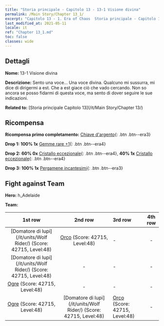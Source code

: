 ```yaml
---
title: "Storia principale - Capitolo 13 - 13-1 Visione divina"
permalink: /Main Story/Chapter 13_1/
excerpt: "Capitolo 13 - 1. Era of Chaos  Storia principale - Capitolo 13_1. 13-1 Visione divina"
last_modified_at: 2021-05-11
locale: it
ref: "Chapter 13_1.md"
toc: false
classes: wide
---
```


## Dettagli

 **Nome:** 13-1 Visione divina

 **Descrizione:** Sento una voce... Una voce divina. Qualcuno mi sussurra, mi dice di dirigermi a est. Che a est giace ciò che vado cercando. Non so ancora se posso fidarmi di questa voce, ma sento di dover seguire le sue indicazioni.

 **Related to:** [Storia principale Capitolo 13](/it/Main Story/Chapter 13/)

## Ricompensa

 **Ricompensa primo completamento:** [Chiave d'argento](/ItemsIT/con_693/){: .btn .btn--era3}

 **Drop 1:** **100% 1x** [Gemme rare +1](/ItemsIT/mat_44/){: .btn .btn--era4}

 **Drop 2:** **60% 0x** [Cristallo eccezionale](/ItemsIT/mat_38/){: .btn .btn--era4}, **40% 1x** [Cristallo eccezionale](/ItemsIT/mat_38/){: .btn .btn--era4}

 **Drop 3:** **100% 1x** [Pergamene incantesimi](/ItemsIT/con_694/){: .btn .btn--era3}


## Fight against Team
 **Hero:** h_Adelaide

 **Team:**


  | 1st row | 2nd row | 3rd row | 4th row |
  |:----:|:----:|:----|:----:|
  | [Domatore di lupi](/it/units/Wolf Rider/) (Score: 42715, Level:48)  | [Orco](/it/units/Orc/) (Score: 42715, Level:48)  | - | - |
  | [Domatore di lupi](/it/units/Wolf Rider/) (Score: 42715, Level:48)  | - | - | - |
  | [Ogre](/it/units/Ogre/) (Score: 42715, Level:48)  | - | - | - |
  | [Ogre](/it/units/Ogre/) (Score: 42715, Level:48)  | [Domatore di lupi](/it/units/Wolf Rider/) (Score: 42715, Level:48)  | [Orco](/it/units/Orc/) (Score: 42715, Level:48)  | - |


